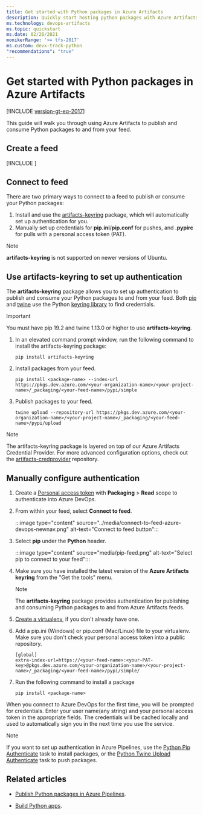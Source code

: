 ```yaml
---
title: Get started with Python packages in Azure Artifacts
description: Quickly start hosting python packages with Azure Artifacts
ms.technology: devops-artifacts
ms.topic: quickstart
ms.date: 02/26/2021
monikerRange: '>= tfs-2017'
ms.custom: devx-track-python
"recommendations": "true"
---
```


# Get started with Python packages in Azure Artifacts

[!INCLUDE [version-gt-eq-2017](../../includes/version-gt-eq-2017.md)]

This guide will walk you through using Azure Artifacts to publish and consume Python packages to and from your feed.

## Create a feed

[!INCLUDE [](../includes/create-feed.md)]
     
## Connect to feed

There are two primary ways to connect to a feed to publish or consume your Python packages:

1. Install and use the [artifacts-keyring](https://github.com/microsoft/artifacts-keyring) package, which will automatically set up authentication for you.
1. Manually set up credentials for **pip.ini**/**pip.conf** for pushes, and **.pypirc** for pulls with a personal access token (PAT).

> [!NOTE]
> **artifacts-keyring** is not supported on newer versions of Ubuntu.

## Use artifacts-keyring to set up authentication

The **artifacts-keyring** package allows you to set up authentication to publish and consume your Python packages to and from your feed. Both [pip](https://pypi.org/project/pip/) and [twine](https://pypi.org/project/twine/) use the Python [keyring library](https://pypi.org/project/keyring/) to find credentials. 

> [!IMPORTANT]
> You must have pip 19.2 and twine 1.13.0 or higher to use **artifacts-keyring**.

1. In an elevated command prompt window, run the following command to install the artifacts-keyring package:
   
   ```Command
   pip install artifacts-keyring
   ```
   
1. Install packages from your feed. 
    
   ```Command
   pip install <package-name> --index-url https://pkgs.dev.azure.com/<your-organization-name>/<your-project-name>/_packaging/<your-feed-name>/pypi/simple
   ```

1. Publish packages to your feed.
   
   ```Command
   twine upload --repository-url https://pkgs.dev.azure.com/<your-organization-name>/<your-project-name>/_packaging/<your-feed-name>/pypi/upload
   ```

> [!NOTE]
> The artifacts-keyring package is layered on top of our Azure Artifacts Credential Provider. For more advanced configuration options, check out the [artifacts-credprovider](https://github.com/microsoft/artifacts-credprovider) repository.

## Manually configure authentication

1. Create a [Personal access token](../../organizations/accounts/use-personal-access-tokens-to-authenticate.md#create-a-pat) with **Packaging** > **Read** scope to authenticate into Azure DevOps.

1. From within your feed, select **Connect to feed**.

   :::image type="content" source="../media/connect-to-feed-azure-devops-newnav.png" alt-text="Connect to feed button":::

1. Select **pip** under the **Python** header. 

   :::image type="content" source="media/pip-feed.png" alt-text="Select pip to connect to your feed":::

1. Make sure you have installed the latest version of the **Azure Artifacts keyring** from the "Get the tools" menu.

    > [!NOTE]
    > The **artifacts-keyring** package provides authentication for publishing and consuming Python packages to and from Azure Artifacts feeds.

1. [Create a virtualenv](https://docs.python.org/3/library/venv.html), if you don't already have one.

1. Add a pip.ini (Windows) or pip.conf (Mac/Linux) file to your virtualenv. Make sure you don't check your personal access token into a public repository. 

    ```
    [global]
    extra-index-url=https://<your-feed-name>:<your-PAT-key>@pkgs.dev.azure.com/<your-organization-name>/<your-project-name>/_packaging/<your-feed-name>/pypi/simple/
    ```

1. Run the following command to install a package

    ```Command
    pip install <package-name>
    ```

When you connect to Azure DevOps for the first time, you will be prompted for credentials. Enter your user name(any string) and your personal access token in the appropriate fields. The credentials will be cached locally and used to automatically sign you in the next time you use the service.

> [!NOTE]
> If you want to set up authentication in Azure Pipelines, use the [Python Pip Authenticate](../../pipelines/tasks/package/pip-authenticate.md) task to install packages, or the [Python Twine Upload Authenticate](../../pipelines/tasks/package/twine-authenticate.md) task to push packages.

## Related articles

- [Publish Python packages in Azure Pipelines](../../pipelines/artifacts/pypi.md).

- [Build Python apps](../../pipelines/ecosystems/python.md).

